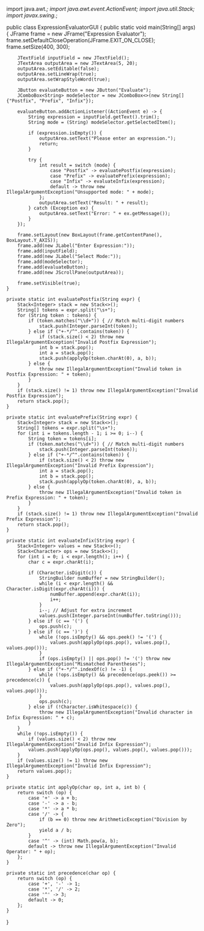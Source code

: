 import java.awt.*;
import java.awt.event.ActionEvent;
import java.util.Stack;
import javax.swing.*;

public class ExpressionEvaluatorGUI {
    public static void main(String[] args) {
        JFrame frame = new JFrame("Expression Evaluator");
        frame.setDefaultCloseOperation(JFrame.EXIT_ON_CLOSE);
        frame.setSize(400, 300);

        JTextField inputField = new JTextField();
        JTextArea outputArea = new JTextArea(5, 20);
        outputArea.setEditable(false);
        outputArea.setLineWrap(true);
        outputArea.setWrapStyleWord(true);

        JButton evaluateButton = new JButton("Evaluate");
        JComboBox<String> modeSelector = new JComboBox<>(new String[]{"Postfix", "Prefix", "Infix"});

        evaluateButton.addActionListener((ActionEvent e) -> {
            String expression = inputField.getText().trim();
            String mode = (String) modeSelector.getSelectedItem();

            if (expression.isEmpty()) {
                outputArea.setText("Please enter an expression.");
                return;
            }

            try {
                int result = switch (mode) {
                    case "Postfix" -> evaluatePostfix(expression);
                    case "Prefix" -> evaluatePrefix(expression);
                    case "Infix" -> evaluateInfix(expression);
                    default -> throw new IllegalArgumentException("Unsupported mode: " + mode);
                };
                outputArea.setText("Result: " + result);
            } catch (Exception ex) {
                outputArea.setText("Error: " + ex.getMessage());
            }
        });

        frame.setLayout(new BoxLayout(frame.getContentPane(), BoxLayout.Y_AXIS));
        frame.add(new JLabel("Enter Expression:"));
        frame.add(inputField);
        frame.add(new JLabel("Select Mode:"));
        frame.add(modeSelector);
        frame.add(evaluateButton);
        frame.add(new JScrollPane(outputArea));

        frame.setVisible(true);
    }

    private static int evaluatePostfix(String expr) {
        Stack<Integer> stack = new Stack<>();
        String[] tokens = expr.split("\s+");
        for (String token : tokens) {
            if (token.matches("\\d+")) { // Match multi-digit numbers
                stack.push(Integer.parseInt(token));
            } else if ("+-*/^".contains(token)) {
                if (stack.size() < 2) throw new IllegalArgumentException("Invalid Postfix Expression");
                int b = stack.pop();
                int a = stack.pop();
                stack.push(applyOp(token.charAt(0), a, b));
            } else {
                throw new IllegalArgumentException("Invalid token in Postfix Expression: " + token);
            }
        }
        if (stack.size() != 1) throw new IllegalArgumentException("Invalid Postfix Expression");
        return stack.pop();
    }

    private static int evaluatePrefix(String expr) {
        Stack<Integer> stack = new Stack<>();
        String[] tokens = expr.split("\s+");
        for (int i = tokens.length - 1; i >= 0; i--) {
            String token = tokens[i];
            if (token.matches("\\d+")) { // Match multi-digit numbers
                stack.push(Integer.parseInt(token));
            } else if ("+-*/^".contains(token)) {
                if (stack.size() < 2) throw new IllegalArgumentException("Invalid Prefix Expression");
                int a = stack.pop();
                int b = stack.pop();
                stack.push(applyOp(token.charAt(0), a, b));
            } else {
                throw new IllegalArgumentException("Invalid token in Prefix Expression: " + token);
            }
        }
        if (stack.size() != 1) throw new IllegalArgumentException("Invalid Prefix Expression");
        return stack.pop();
    }

    private static int evaluateInfix(String expr) {
        Stack<Integer> values = new Stack<>();
        Stack<Character> ops = new Stack<>();
        for (int i = 0; i < expr.length(); i++) {
            char c = expr.charAt(i);

            if (Character.isDigit(c)) {
                StringBuilder numBuffer = new StringBuilder();
                while (i < expr.length() && Character.isDigit(expr.charAt(i))) {
                    numBuffer.append(expr.charAt(i));
                    i++;
                }
                i--; // Adjust for extra increment
                values.push(Integer.parseInt(numBuffer.toString()));
            } else if (c == '(') {
                ops.push(c);
            } else if (c == ')') {
                while (!ops.isEmpty() && ops.peek() != '(') {
                    values.push(applyOp(ops.pop(), values.pop(), values.pop()));
                }
                if (ops.isEmpty() || ops.pop() != '(') throw new IllegalArgumentException("Mismatched Parentheses");
            } else if ("+-*/^".indexOf(c) != -1) {
                while (!ops.isEmpty() && precedence(ops.peek()) >= precedence(c)) {
                    values.push(applyOp(ops.pop(), values.pop(), values.pop()));
                }
                ops.push(c);
            } else if (!Character.isWhitespace(c)) {
                throw new IllegalArgumentException("Invalid character in Infix Expression: " + c);
            }
        }
        while (!ops.isEmpty()) {
            if (values.size() < 2) throw new IllegalArgumentException("Invalid Infix Expression");
            values.push(applyOp(ops.pop(), values.pop(), values.pop()));
        }
        if (values.size() != 1) throw new IllegalArgumentException("Invalid Infix Expression");
        return values.pop();
    }

    private static int applyOp(char op, int a, int b) {
        return switch (op) {
            case '+' -> a + b;
            case '-' -> a - b;
            case '*' -> a * b;
            case '/' -> {
                if (b == 0) throw new ArithmeticException("Division by Zero");
                yield a / b;
            }
            case '^' -> (int) Math.pow(a, b);
            default -> throw new IllegalArgumentException("Invalid Operator: " + op);
        };
    }

    private static int precedence(char op) {
        return switch (op) {
            case '+', '-' -> 1;
            case '*', '/' -> 2;
            case '^' -> 3;
            default -> 0;
        };
    }
}

